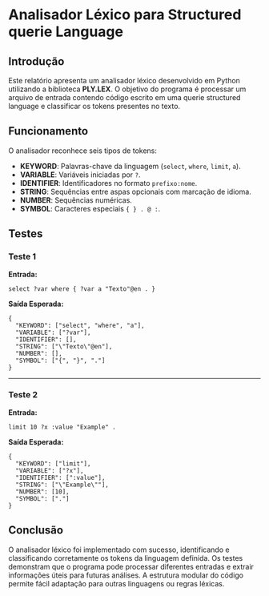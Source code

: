 # Analisador Léxico para Structured querie Language

## Introdução  
Este relatório apresenta um analisador léxico desenvolvido
em Python utilizando a biblioteca **PLY.LEX**. O objetivo
do programa é processar um arquivo de entrada contendo
código escrito em uma querie structured language e
classificar os tokens presentes no texto.  

## Funcionamento  
O analisador reconhece seis tipos de tokens:  
  - **KEYWORD**: Palavras-chave da linguagem (`select`, `where`, `limit`, `a`).  
  - **VARIABLE**: Variáveis iniciadas por `?`.  
  - **IDENTIFIER**: Identificadores no formato `prefixo:nome`.  
  - **STRING**: Sequências entre aspas opcionais com marcação de idioma.  
  - **NUMBER**: Sequências numéricas.  
  - **SYMBOL**: Caracteres especiais `{ } . @ :`.  

## Testes  

### Teste 1  
**Entrada:**  
```
select ?var where { ?var a "Texto"@en . }
```
**Saída Esperada:**  
```
{
  "KEYWORD": ["select", "where", "a"],
  "VARIABLE": ["?var"],
  "IDENTIFIER": [],
  "STRING": ["\"Texto\"@en"],
  "NUMBER": [],
  "SYMBOL": ["{", "}", "."]
}
```

---

### Teste 2  
**Entrada:**  
```
limit 10 ?x :value "Example" .
```

**Saída Esperada:**  
```
{
  "KEYWORD": ["limit"],
  "VARIABLE": ["?x"],
  "IDENTIFIER": [":value"],
  "STRING": ["\"Example\""],
  "NUMBER": [10],
  "SYMBOL": ["."]
}
```

## Conclusão  
O analisador léxico foi implementado com sucesso, identificando e classificando corretamente os tokens da linguagem definida. Os testes demonstram que o programa pode processar diferentes entradas e extrair informações úteis para futuras análises. A estrutura modular do código permite fácil adaptação para outras linguagens ou regras léxicas.  
```
